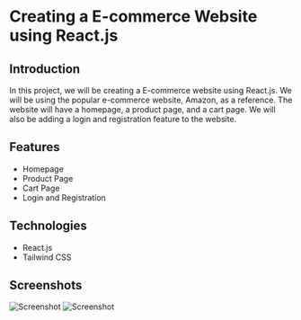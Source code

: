 #  Creating a E-commerce Website using React.js

## Introduction

In this project, we will be creating a E-commerce website using React.js. We will be using the popular e-commerce website, Amazon, as a reference. The website will have a homepage, a product page, and a cart page. We will also be adding a login and registration feature to the website.

## Features

- Homepage
- Product Page
- Cart Page
- Login and Registration

## Technologies

- React.js
- Tailwind CSS

## Screenshots

![Screenshot](https://user-images.githubusercontent.com/71889751/159610071-f9c1f3f7-b6f0-4f2a-a9f1-c2c0c9a0b9d7.png)
![Screenshot](https://user-images.githubusercontent.com/71889751/159610080-f9c1f3f7-b6f0-4f2a-a9f1-c2c0c9a0b9d7.png)